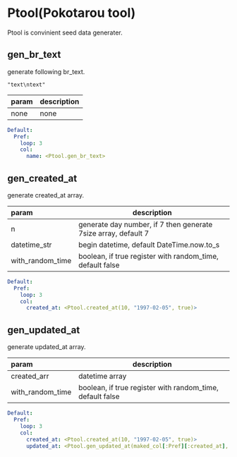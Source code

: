 # Ptool(Pokotarou tool)

Ptool is convinient seed data generater.

## gen_br_text

generate following br_text.

```
"text\ntext"
```

|param               |description                                                        |
|:-------------------|-------------------------------------------------------------------|
| none               | none                                                              |

```yml
Default:
  Pref: 
    loop: 3
    col:
      name: <Ptool.gen_br_text>
```

## gen_created_at

generate created_at array.

|param             |description                                                        |
|:-----------------|-------------------------------------------------------------------|
| n                | generate day number, if 7 then generate 7size array, default 7    |
| datetime_str     | begin datetime, default DateTime.now.to_s                         |
| with_random_time | boolean, if true register with random_time, default false         |


```yml
Default:
  Pref: 
    loop: 3
    col:
      created_at: <Ptool.created_at(10, "1997-02-05", true)>
```

## gen_updated_at

generate updated_at array.

|param               |description                                                        |
|:-------------------|-------------------------------------------------------------------|
| created_arr        | datetime array                                                    |
| with_random_time   | boolean, if true register with random_time, default false         |

```yml
Default:
  Pref: 
    loop: 3
    col:
      created_at: <Ptool.created_at(10, "1997-02-05", true)>
      updated_at: <Ptool.gen_updated_at(maked_col[:Pref][:created_at], true)>
```